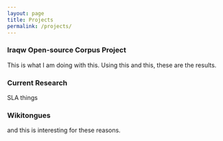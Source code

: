 ```yaml
---
layout: page
title: Projects
permalink: /projects/
---
```


### Iraqw Open-source Corpus Project

This is what I am doing with this. Using this and this, these are the results.


### Current Research

SLA things


### Wikitongues 

and this is interesting for these reasons.


